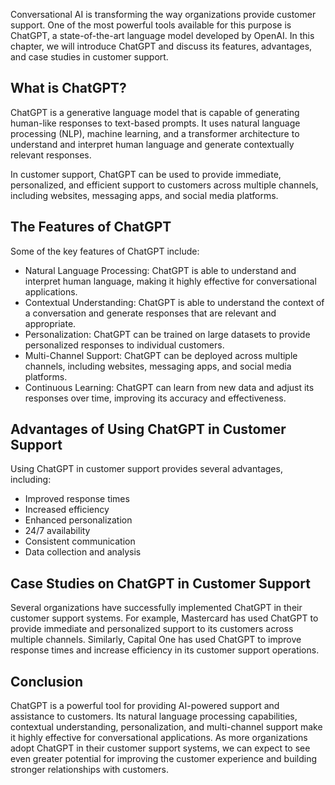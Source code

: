 

Conversational AI is transforming the way organizations provide customer support. One of the most powerful tools available for this purpose is ChatGPT, a state-of-the-art language model developed by OpenAI. In this chapter, we will introduce ChatGPT and discuss its features, advantages, and case studies in customer support.

What is ChatGPT?
----------------

ChatGPT is a generative language model that is capable of generating human-like responses to text-based prompts. It uses natural language processing (NLP), machine learning, and a transformer architecture to understand and interpret human language and generate contextually relevant responses.

In customer support, ChatGPT can be used to provide immediate, personalized, and efficient support to customers across multiple channels, including websites, messaging apps, and social media platforms.

The Features of ChatGPT
-----------------------

Some of the key features of ChatGPT include:

* Natural Language Processing: ChatGPT is able to understand and interpret human language, making it highly effective for conversational applications.
* Contextual Understanding: ChatGPT is able to understand the context of a conversation and generate responses that are relevant and appropriate.
* Personalization: ChatGPT can be trained on large datasets to provide personalized responses to individual customers.
* Multi-Channel Support: ChatGPT can be deployed across multiple channels, including websites, messaging apps, and social media platforms.
* Continuous Learning: ChatGPT can learn from new data and adjust its responses over time, improving its accuracy and effectiveness.

Advantages of Using ChatGPT in Customer Support
-----------------------------------------------

Using ChatGPT in customer support provides several advantages, including:

* Improved response times
* Increased efficiency
* Enhanced personalization
* 24/7 availability
* Consistent communication
* Data collection and analysis

Case Studies on ChatGPT in Customer Support
-------------------------------------------

Several organizations have successfully implemented ChatGPT in their customer support systems. For example, Mastercard has used ChatGPT to provide immediate and personalized support to its customers across multiple channels. Similarly, Capital One has used ChatGPT to improve response times and increase efficiency in its customer support operations.

Conclusion
----------

ChatGPT is a powerful tool for providing AI-powered support and assistance to customers. Its natural language processing capabilities, contextual understanding, personalization, and multi-channel support make it highly effective for conversational applications. As more organizations adopt ChatGPT in their customer support systems, we can expect to see even greater potential for improving the customer experience and building stronger relationships with customers.


